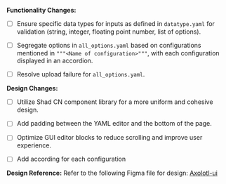 **Functionality Changes:**

- [ ] Ensure specific data types for inputs as defined in `datatype.yaml` for validation (string, integer, floating point number, list of options).
- [ ] Segregate options in `all_options.yaml` based on configurations mentioned in `"""<Name of configuration>"""`, with each configuration displayed in an accordion.
- [ ] Resolve upload failure for `all_options.yaml`.


**Design Changes:**

- [ ] Utilize Shad CN component library for a more uniform and cohesive design.
- [ ] Add padding between the YAML editor and the bottom of the page.
- [ ] Optimize GUI editor blocks to reduce scrolling and improve user experience.
- [ ] Add according for each configuration


**Design Reference:**
Refer to the following Figma file for design: [Axolotl-ui](https://www.figma.com/file/OP08eEU3Vk3X2J3ikbetma/Axolotl-ui?type=design&node-id=0%3A1&mode=design&t=bDm4i0e96ZluCMly-1)
